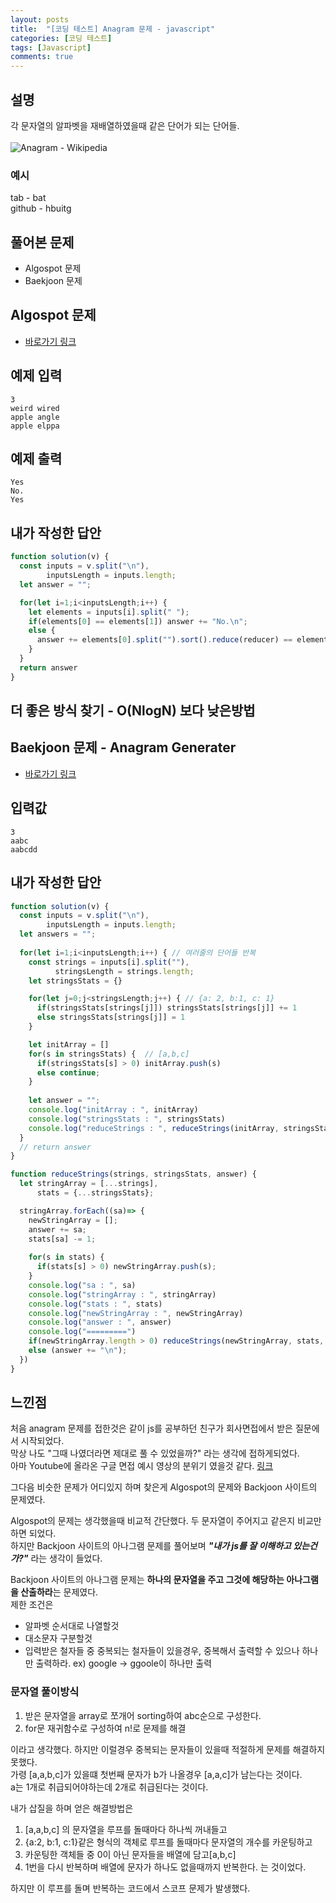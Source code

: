 ```yaml
---
layout: posts
title:  "[코딩 테스트] Anagram 문제 - javascript"
categories: [코딩 테스트]
tags: [Javascript]
comments: true
---
```


## 설명
각 문자열의 알파벳을 재배열하였을때 같은 단어가 되는 단어들.  
<br>
![Anagram - Wikipedia](https://upload.wikimedia.org/wikipedia/commons/3/33/Anagram_Listen_%3D_Silent.gif)
### 예시
tab - bat  
github - hbuitg

## 풀어본 문제
- Algospot 문제
- Baekjoon 문제

## Algospot 문제
- [바로가기 링크](https://algospot.com/judge/problem/read/ANAGRAM)

## 예제 입력

```
3
weird wired
apple angle
apple elppa
```

## 예제 출력

```
Yes
No.
Yes
```

## 내가 작성한 답안
```javascript
function solution(v) {
  const inputs = v.split("\n"), 
        inputsLength = inputs.length;
  let answer = "";

  for(let i=1;i<inputsLength;i++) {
    let elements = inputs[i].split(" ");
    if(elements[0] == elements[1]) answer += "No.\n";
    else {
      answer += elements[0].split("").sort().reduce(reducer) == elements[1].split("").sort().reduce((accumulator, currentValue) => accumulator + currentValue) ? "YES\n" : "No.\n";
    }
  }
  return answer
}

```

## 더 좋은 방식 찾기 - O(NlogN) 보다 낮은방법

## Baekjoon 문제 - Anagram Generater
- [바로가기 링크](https://www.acmicpc.net/problem/6443)


## 입력값
```
3
aabc
aabcdd
```

## 내가 작성한 답안
```javascript
function solution(v) {
  const inputs = v.split("\n"), 
        inputsLength = inputs.length;
  let answers = "";
  
  for(let i=1;i<inputsLength;i++) { // 여러줄의 단어들 반복
    const strings = inputs[i].split(""),
          stringsLength = strings.length;
    let stringsStats = {}

    for(let j=0;j<stringsLength;j++) { // {a: 2, b:1, c: 1}
      if(stringsStats[strings[j]]) stringsStats[strings[j]] += 1
      else stringsStats[strings[j]] = 1
    }

    let initArray = []
    for(s in stringsStats) {  // [a,b,c]
      if(stringsStats[s] > 0) initArray.push(s)
      else continue;
    }
    
    let answer = "";
    console.log("initArray : ", initArray)
    console.log("stringsStats : ", stringsStats)
    console.log("reduceStrings : ", reduceStrings(initArray, stringsStats, answer))
  }
  // return answer
}

function reduceStrings(strings, stringsStats, answer) {
  let stringArray = [...strings],
      stats = {...stringsStats};

  stringArray.forEach((sa)=> {
    newStringArray = []; 
    answer += sa;
    stats[sa] -= 1;
    
    for(s in stats) {
      if(stats[s] > 0) newStringArray.push(s);
    }
    console.log("sa : ", sa)
    console.log("stringArray : ", stringArray)
    console.log("stats : ", stats)
    console.log("newStringArray : ", newStringArray)
    console.log("answer : ", answer)
    console.log("=========")
    if(newStringArray.length > 0) reduceStrings(newStringArray, stats, answer);
    else (answer += "\n");
  })
}
```

## 느낀점
처음 anagram 문제를 접한것은 같이 js를 공부하던 친구가 회사면접에서 받은 질문에서 시작되었다.  
막상 나도 "그때 나였더라면 제대로 풀 수 있었을까?" 라는 생각에 접하게되었다.  
아마 Youtube에 올라온 구글 면접 예시 영상의 분위기 였을것 같다. [링크](https://www.youtube.com/watch?v=BF3FLDAzWxo)  

그다음 비슷한 문제가 어디있지 하며 찾은게 Algospot의 문제와 Backjoon 사이트의 문제였다.  

Algospot의 문제는 생각했을때 비교적 간단했다. 두 문자열이 주어지고 같은지 비교만 하면 되었다.  
하지만 Backjoon 사이트의 아나그램 문제를 풀어보며 ***"내가 js를 잘 이해하고 있는건가?"*** 라는 생각이 들었다.  

Backjoon 사이트의 아나그램 문제는 **하나의 문자열을 주고 그것에 해당하는 아나그램을 산출하라**는 문제였다.  
제한 조건은
- 알파벳 순서대로 나열할것
- 대소문자 구분할것
- 입력받은 철자들 중 중복되는 철자들이 있을경우, 중복해서 출력할 수 있으나 하나만 출력하라. ex) google -> ggoole이 하나만 출력

### 문자열 풀이방식
1. 받은 문자열을 array로 쪼개어 sorting하여 abc순으로 구성한다.
2. for문 재귀함수로 구성하여 n!로 문제를 해결

이라고 생각했다. 하지만 이럴경우 중복되는 문자들이 있을때 적절하게 문제를 해결하지 못했다.  
가령 [a,a,b,c]가 있을떄 첫번째 문자가 b가 나올경우 [a,a,c]가 남는다는 것이다.  
a는 1개로 취급되어야하는데 2개로 취급된다는 것이다.

내가 삽질을 하며 얻은 해결방법은 
1. [a,a,b,c] 의 문자열을 루프를 돌때마다 하나씩 꺼내들고 
2. {a:2, b:1, c:1}같은 형식의 객체로 루프를 돌때마다 문자열의 개수를 카운팅하고  
3. 카운팅한 객체들 중 0이 아닌 문자들을 배열에 담고[a,b,c] 
4. 1번을 다시 반복하며 배열에 문자가 하나도 없을때까지 반복한다.
는 것이었다.  

하지만 이 루프를 돌며 반복하는 코드에서 스코프 문제가 발생했다.
